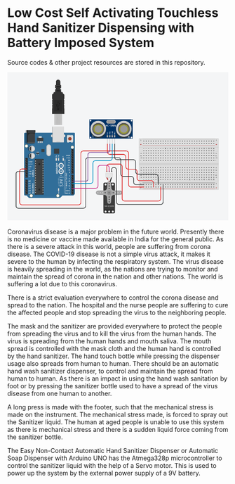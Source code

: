 # Low Cost Self Activating Touchless Hand Sanitizer Dispensing with Battery Imposed System
Source codes &amp; other project resources are stored in this repository.

![TinkerCAD Image](https://github.com/amit172/automatic-hand-sanitizer-dispensing/blob/main/Circuit%20Diagram/Circuit%20Diagram.png)

Coronavirus disease is a major problem in the future world. Presently there is no medicine or vaccine made available in India for the general public. As there is a severe attack in this world, people are suffering from corona disease. The COVID-19 disease is not a simple virus attack, it makes it severe to the human by infecting the respiratory system. The virus disease is heavily spreading in the world, as the nations are trying to monitor and maintain the spread of corona in the nation and other nations. The world is suffering a lot due to this coronavirus.

There is a strict evaluation everywhere to control the corona disease and spread to the nation. The hospital and the nurse people are suffering to cure the affected people and stop spreading the virus to the neighboring people.

The mask and the sanitizer are provided everywhere to protect the people from spreading the virus and to kill the virus from the human hands. The virus is spreading from the human hands and mouth saliva. The mouth spread is controlled with the mask cloth and the human hand is controlled by the hand sanitizer. The hand touch bottle while pressing the dispenser usage also spreads from human to human. There should be an automatic hand wash sanitizer dispenser, to control and maintain the spread from human to human. As there is an impact in using the hand wash sanitation by foot or by pressing the sanitizer bottle used to have a spread of the virus disease from one human to another.

A long press is made with the footer, such that the mechanical stress is made on the instrument. The mechanical stress made, is forced to spray out the Sanitizer liquid. The human at aged people is unable to use this system as there is mechanical stress and there is a sudden liquid force coming from the sanitizer bottle.

The Easy Non-Contact Automatic Hand Sanitizer Dispenser or Automatic Soap Dispenser with Arduino UNO has the Atmega328p microcontroller to control the sanitizer liquid with the help of a Servo motor. This is used to power up the system by the external power supply of a 9V battery.

